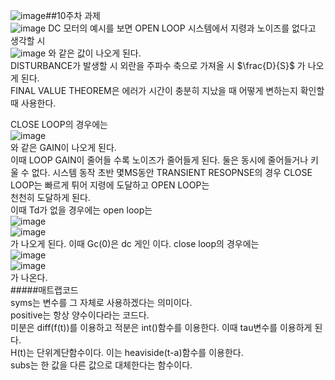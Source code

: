 ![image](https://github.com/user-attachments/assets/a0999861-d233-42ec-a89e-70e8cc7e959f)##10주차 과제  
![image](https://github.com/user-attachments/assets/5773d713-e389-43e2-b188-4c802e07e678)
DC 모터의 예시를 보면 OPEN LOOP 시스템에서 지령과 노이즈를 없다고 생각할 시   
![image](https://github.com/user-attachments/assets/4b404f62-a37e-4613-98ec-a23c862b65ee)
와 같은 값이 나오게 된다.  
DISTURBANCE가 발생할 시 외란을 주파수 축으로 가져올 시 $\frac{D}{S}$ 가 나오게 된다.  
FINAL VALUE THEOREM은 에러가 시간이 충분히 지났을 때 어떻게 변하는지 확인할 때 사용한다.    

CLOSE LOOP의 경우에는   
![image](https://github.com/user-attachments/assets/443653c9-6f0a-491d-9150-98e4ad77df55)  
와 같은 GAIN이 나오게 된다.   
이때 LOOP GAIN이 줄어들 수록 노이즈가 줄어들게 된다. 둘은 동시에 줄어들거나 키울 수 없다.
시스템 동작 초반 몇MS동안 TRANSIENT RESOPNSE의 경우 CLOSE LOOP는 빠르게 튀어 지령에 도달하고 OPEN LOOP는  
천천히 도달하게 된다.  
이때 Td가 없을 경우에는 open loop는   
![image](https://github.com/user-attachments/assets/0fc1395f-705f-4228-921a-0e6e3f89f9d2)   
![image](https://github.com/user-attachments/assets/5053cd1d-28a7-4d20-ac0b-e1c031fbe032)  
가 나오게 된다. 이때 Gc(0)은 dc 게인 이다.
close loop의 경우에는  
![image](https://github.com/user-attachments/assets/f9e2c989-6f95-4adb-8e66-1a633165c88b)  
![image](https://github.com/user-attachments/assets/652ba98c-5561-4cd1-8a2a-fe99b95523b6)  
가 나온다.  
#####매트랩코드  
syms는 변수를 그 자체로 사용하겠다는 의미이다.  
positive는 항상 양수이다라는 코드다.  
미분은 diff(f(t))를 이용하고 적분은 int()함수를 이용한다. 이때 tau변수를 이용하게 된다.  
H(t)는 단위계단함수이다. 이는 heaviside(t-a)함수를 이용한다.    
subs는 한 값을 다른 값으로 대체한다는 함수이다.  






